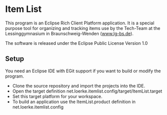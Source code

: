 Item List
=========

This program is an Eclipse Rich Client Platform application. 
It is a special purpose tool for organizing and tracking items 
use by the Tech-Team at the Lessinggymnasium in 
Braunschweig-Wenden (www.lg-bs.de).

The software is released under the Eclipse Public License Version 1.0

Setup
-----

You need an Eclipse IDE with EGit support 
if you want to build or modify the program.

 * Clone the source repository and import the projects into the IDE.
 * Open the target definition net.loerke.itemlist.config/target/ItemList.target
 * Set this target platform for your workspace.
 * To build an application use the ItemList.product definition in net.loerke.itemlist.config
